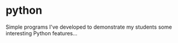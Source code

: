 # python
Simple programs I've developed to demonstrate my students some interesting Python features...
